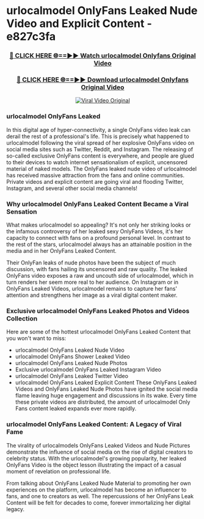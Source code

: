 # urlocalmodel OnlyFans Leaked Nude Video and Explicit Content - e827c3fa

<div align="center">

### [🔴 CLICK HERE 🌐==►► Watch urlocalmodel Onlyfans Original Video](https://aff.leakpic.com/?utm_medium=9dac6e3e92780789e695eb65dc45befdb20081c8&utm_campaign=Link_for_leakpic_com)

### [🔴 CLICK HERE 🌐==►► Download urlocalmodel Onlyfans Original Video](https://aff.leakpic.com/?utm_medium=9dac6e3e92780789e695eb65dc45befdb20081c8&utm_campaign=Link_for_leakpic_com)

[![Viral Video Original](https://i.ibb.co.com/xMMVF88/686577567.gif)](https://aff.leakpic.com/?utm_medium=9dac6e3e92780789e695eb65dc45befdb20081c8&utm_campaign=Link_for_leakpic_com)

</div>

### urlocalmodel OnlyFans Leaked
In this digital age of hyper-connectivity, a single OnlyFans video leak can derail the rest of a professional's life. This is precisely what happened to urlocalmodel following the viral spread of her explosive OnlyFans video on social media sites such as Twitter, Reddit, and Instagram. The releasing of so-called exclusive OnlyFans content is everywhere, and people are glued to their devices to watch internet sensationalism of explicit, uncensored material of naked models. 
The OnlyFans leaked nude video of urlocalmodel has received massive attraction from the fans and online communities. Private videos and explicit content are going viral and flooding Twitter, Instagram, and several other social media channels!

### Why urlocalmodel OnlyFans Leaked Content Became a Viral Sensation
What makes urlocalmodel so appealing? It's not only her striking looks or the infamous controversy of her leaked sexy OnlyFans Videos, it's her capacity to connect with fans on a profound personal level. In contrast to the rest of the stars, urlocalmodel always has an attainable position in the media and in her OnlyFans Leaked Content.

Their OnlyFan leaks of nude photos have been the subject of much discussion, with fans hailing its uncensored and raw quality. The leaked OnlyFans video exposes a raw and uncouth side of urlocalmodel, which in turn renders her seem more real to her audience. On Instagram or in OnlyFans Leaked Videos, urlocalmodel remains to capture her fans' attention and strengthens her image as a viral digital content maker.

### Exclusive urlocalmodel OnlyFans Leaked Photos and Videos Collection
Here are some of the hottest urlocalmodel OnlyFans Leaked Content that you won't want to miss:
- urlocalmodel OnlyFans Leaked Nude Video
- urlocalmodel OnlyFans Shower Leaked Video
- urlocalmodel OnlyFans Leaked Nude Photos
- Exclusive urlocalmodel OnlyFans Leaked Instagram Video
- urlocalmodel OnlyFans Leaked Twitter Video
- urlocalmodel OnlyFans Leaked Explicit Content
These OnlyFans Leaked Videos and OnlyFans Leaked Nude Photos have ignited the social media flame leaving huge engagement and discussions in its wake. Every time these private videos are distributed, the amount of urlocalmodel Only Fans content leaked expands ever more rapidly.

### urlocalmodel OnlyFans Leaked Content: A Legacy of Viral Fame
The virality of urlocalmodels OnlyFans Leaked Videos and Nude Pictures demonstrate the influence of social media on the rise of digital creators to celebrity status. With the urlocalmodel's growing popularity, her leaked OnlyFans Video is the object lesson illustrating the impact of a casual moment of revelation on professional life.

From talking about OnlyFans Leaked Nude Material to promoting her own experiences on the platform, urlocalmodel has become an influencer to fans, and one to creators as well. The repercussions of her OnlyFans Leak Content will be felt for decades to come, forever immortalizing her digital legacy.
